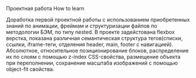 Проектная работа How to learn

Доработка первой проектной работы с использованием приобретенных знаний по анимации, фреймам и структуризации файлов по методологии БЭМ, по типу nested.
В проекте задейстована flexbox верстка, показана различная семантическая структура тегов(списки, ссылки, iframe-теги, отделения header, main, footer с навигацией).
Абсолютное, относительное позиционирование блоков, распределение их по слоям с помощью z-index CSS-свойства, размещение объекта при переполнении, сохранение масштаба изображений с помощью object-fit свойства.
